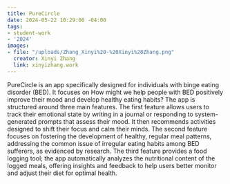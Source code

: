 ```yaml
---
title: PureCircle
date: 2024-05-22 10:29:00 -04:00
tags:
- student-work
- '2024'
images:
- file: "/uploads/Zhang_Xinyi%20-%20Xinyi%20Zhang.png"
  creator: Xinyi Zhang
  link: xinyizhang.work
---
```


PureCircle is an app specifically designed for individuals with binge eating disorder (BED). It focuses on How might we help people with BED positively improve their mood and develop healthy eating habits? The app is structured around three main features. The first feature allows users to track their emotional state by writing in a journal or responding to system-generated prompts that assess their mood. It then recommends activities designed to shift their focus and calm their minds. The second feature focuses on fostering the development of healthy, regular meal patterns, addressing the common issue of irregular eating habits among BED sufferers, as evidenced by research. The third feature provides a food logging tool; the app automatically analyzes the nutritional content of the logged meals, offering insights and feedback to help users better monitor and adjust their diet for optimal health.